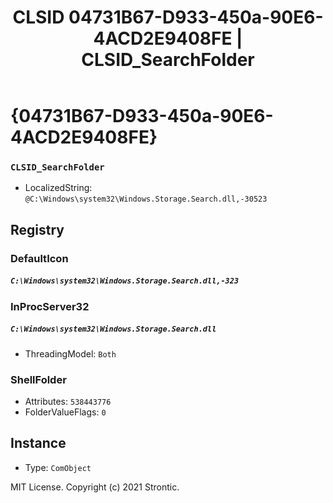 ﻿---
title: "CLSID 04731B67-D933-450a-90E6-4ACD2E9408FE | CLSID_SearchFolder"
excerpt: What is COM-Object CLSID 04731B67-D933-450a-90E6-4ACD2E9408FE?
---

# {04731B67-D933-450a-90E6-4ACD2E9408FE}

### `CLSID_SearchFolder`
* LocalizedString: `@C:\Windows\system32\Windows.Storage.Search.dll,-30523`

## Registry


### DefaultIcon

##### `C:\Windows\system32\Windows.Storage.Search.dll,-323`

### InProcServer32

##### `C:\Windows\system32\Windows.Storage.Search.dll`
* ThreadingModel: `Both`

### ShellFolder

* Attributes: `538443776`
* FolderValueFlags: `0`

## Instance

* Type: `ComObject`

MIT License. Copyright (c) 2021 Strontic.



